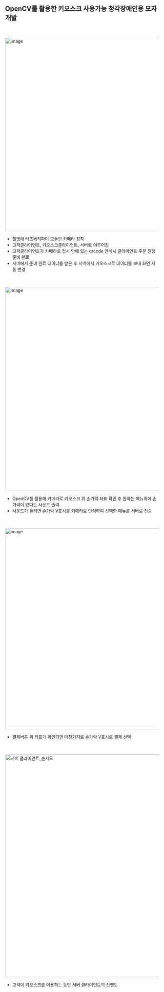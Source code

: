 ## OpenCV를 활용한 키오스크 사용가능  청각장애인용 모자 개발
<br/>
<br/>

<img width="631" alt="image" src="https://github.com/EYaan/Project/assets/81665544/7c95f520-0797-42e3-9fd2-322636136eea">


- 헬멧에 라즈베리파이 모듈인 카메라 장착
- 고객클라이언트, 키오스크클라이언트, 서버로 이루어짐
- 고객클라이언트가 카메라로 접시 안에 있는 qrcode 인식시 클라이언트 주문 진행 준비 완료
- 서버에서 준비 완료 데이터를 받은 후 서버에서 키오스크로 데이터를 보내 화면 자동 변경

<br/>
<br/>

<img width="666" alt="image" src="https://github.com/EYaan/Project/assets/81665544/41af70f1-a2be-405f-bea3-0bed20ee85a2">


- OpenCV를 활용해 카메라로 키오스크 위 손가락 좌표 확인 후 원하는 메뉴위에 손가락이 있다는 사운드 출력
- 사운드가 들리면 손가락 V표시를 카메라로 인식하여 선택한 메뉴를 서버로 전송 
<br/>
<br/>

<img width="656" alt="image" src="https://github.com/EYaan/Project/assets/81665544/0d94c5e9-4711-4c2b-97fd-014ccc64c708">


- 결제버튼 위 좌표가 확인되면 마찬가지로 손가락 V표시로 결제 선택
<br/>
<br/>


<img width="727" alt="서버 클라이언트_순서도" src="https://github.com/EYaan/Project/assets/81665544/812677da-1c93-4b79-9023-a3b822077dbe">

- 고객이 키오스크를 이용하는 동안 서버 클라이언트의 진행도
